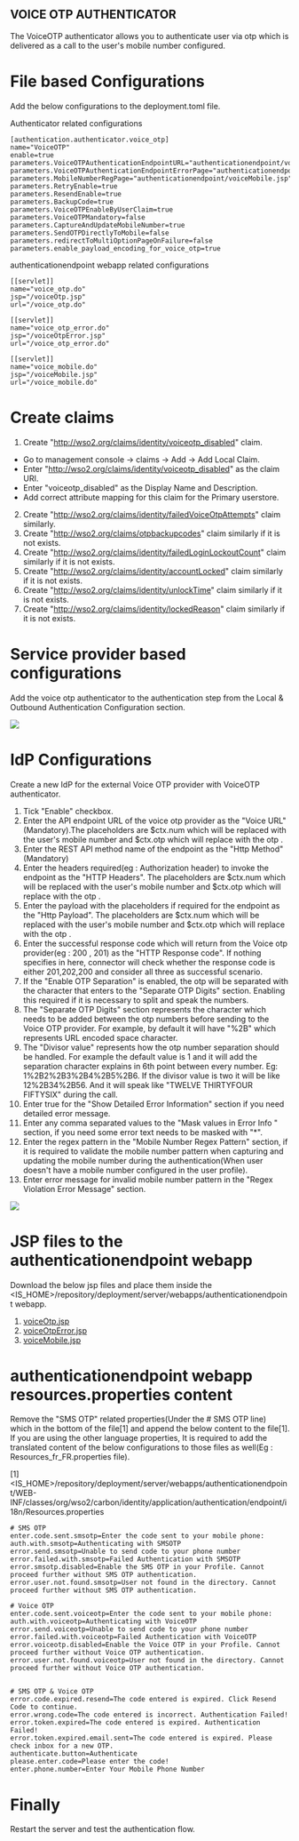 ## VOICE OTP AUTHENTICATOR

The VoiceOTP authenticator allows you to authenticate user via otp which is delivered as a call to the user's mobile number configured.


# File based Configurations 

Add the below configurations to the deployment.toml file. 

Authenticator related configurations

```aidl
[authentication.authenticator.voice_otp]
name="VoiceOTP"
enable=true
parameters.VoiceOTPAuthenticationEndpointURL="authenticationendpoint/voiceOtp.jsp"
parameters.VoiceOTPAuthenticationEndpointErrorPage="authenticationendpoint/voiceOtpError.jsp"
parameters.MobileNumberRegPage="authenticationendpoint/voiceMobile.jsp"
parameters.RetryEnable=true
parameters.ResendEnable=true
parameters.BackupCode=true
parameters.VoiceOTPEnableByUserClaim=true
parameters.VoiceOTPMandatory=false
parameters.CaptureAndUpdateMobileNumber=true
parameters.SendOTPDirectlyToMobile=false
parameters.redirectToMultiOptionPageOnFailure=false
parameters.enable_payload_encoding_for_voice_otp=true
```
authenticationendpoint webapp related configurations 

```aidl
[[servlet]]
name="voice_otp.do"
jsp="/voiceOtp.jsp"
url="/voice_otp.do"

[[servlet]]
name="voice_otp_error.do"
jsp="/voiceOtpError.jsp"
url="/voice_otp_error.do"

[[servlet]]
name="voice_mobile.do"
jsp="/voiceMobile.jsp"
url="/voice_mobile.do"
```
# Create claims

1. Create "http://wso2.org/claims/identity/voiceotp_disabled" claim. 

* Go to management console -> claims -> Add -> Add Local Claim. 
* Enter "http://wso2.org/claims/identity/voiceotp_disabled" as the claim URI.
* Enter "voiceotp_disabled" as the Display Name  and Description.
* Add correct attribute mapping for this claim for the Primary userstore.

2. Create "http://wso2.org/claims/identity/failedVoiceOtpAttempts" claim similarly.
3. Create "http://wso2.org/claims/otpbackupcodes" claim similarly if it is not exists.
4. Create "http://wso2.org/claims/identity/failedLoginLockoutCount" claim similarly if it is not exists.
5. Create "http://wso2.org/claims/identity/accountLocked" claim similarly if it is not exists.
6. Create "http://wso2.org/claims/identity/unlockTime" claim similarly if it is not exists.
7. Create "http://wso2.org/claims/identity/lockedReason" claim similarly if it is not exists.

# Service provider based configurations

Add the voice otp authenticator to the authentication step from the Local & Outbound Authentication Configuration section.  

![](images/service-provider-outbound-configs.png)

# IdP Configurations

Create a new IdP for the external Voice OTP provider with VoiceOTP authenticator. 

1. Tick "Enable" checkbox.
2. Enter the API endpoint URL of the voice otp provider as the "Voice URL"(Mandatory).The placeholders are $ctx.num which will be replaced with the user's mobile number and $ctx.otp which will replace with the otp .
3. Enter the REST API method name of the endpoint as the "Http Method"(Mandatory)
4. Enter the headers required(eg : Authorization header) to invoke the endpoint as the "HTTP Headers". The placeholders are $ctx.num which will be replaced with the user's mobile number and $ctx.otp which will replace with the otp .
5. Enter the payload with the placeholders if required for the endpoint as the "Http Payload". The placeholders are $ctx.num which will be replaced with the user's mobile number and $ctx.otp which will replace with the otp .
6. Enter the successful response code which will return from the Voice otp provider(eg : 200 , 201) as the "HTTP Response code". If nothing specifies in here, connector will check whether the response code is either 201,202,200 and consider all three as successful scenario.
7. If the "Enable OTP Separation" is enabled, the otp will be separated with the character that enters to the "Separate OTP Digits" section. Enabling this required if it is necessary to split and speak the numbers.
8. The "Separate OTP Digits" section represents the character which needs to be added between the otp numbers before sending to the Voice OTP provider. For example, by default it will have "%2B" which represents URL encoded space character. 
9. The "Divisor value" represents how the otp number separation should be handled. For example the default value is 1 and it will add the separation character explains in 6th point between every number. Eg: 1%2B2%2B3%2B4%2B5%2B6. If the divisor value is two it will be like 12%2B34%2B56. And it will speak like "TWELVE THIRTYFOUR FIFTYSIX" during the call.
10. Enter true for the "Show Detailed Error Information" section if you need detailed error message.
11. Enter any comma separated values to the "Mask values in Error Info " section, if you need some error text needs to be masked with "*".
12. Enter the regex pattern in the "Mobile Number Regex Pattern" section, if it is required to validate the mobile number pattern when capturing and updating the mobile number during the authentication(When user doesn't have a mobile number configured in the user profile).
13. Enter error message for invalid mobile number pattern in the "Regex Violation Error Message" section.

![](images/voice-otp-connector-configs.png)

# JSP files to the authenticationendpoint webapp

Download the below jsp files and place them inside the <IS_HOME>/repository/deployment/server/webapps/authenticationendpoint webapp.

1. [voiceOtp.jsp](../component/authenticator/src/webapp/voiceOtp.jsp) 
2. [voiceOtpError.jsp](../component/authenticator/src/webapp/voiceOtpError.jsp)
3. [voiceMobile.jsp](../component/authenticator/src/webapp/voiceMobile.jsp)

# authenticationendpoint webapp resources.properties content

Remove the "SMS OTP" related properties(Under the # SMS OTP line) which in the bottom of the file[1] and append the below content to the file[1].
If you are using the other language properties, It is required to add the translated content of the below configurations to those files as well(Eg : Resources_fr_FR.properties file). 

[1]<IS_HOME>/repository/deployment/server/webapps/authenticationendpoint/WEB-INF/classes/org/wso2/carbon/identity/application/authentication/endpoint/i18n/Resources.properties

```aidl
# SMS OTP
enter.code.sent.smsotp=Enter the code sent to your mobile phone:
auth.with.smsotp=Authenticating with SMSOTP
error.send.smsotp=Unable to send code to your phone number
error.failed.with.smsotp=Failed Authentication with SMSOTP
error.smsotp.disabled=Enable the SMS OTP in your Profile. Cannot proceed further without SMS OTP authentication.
error.user.not.found.smsotp=User not found in the directory. Cannot proceed further without SMS OTP authentication.

# Voice OTP
enter.code.sent.voiceotp=Enter the code sent to your mobile phone:
auth.with.voiceotp=Authenticating with VoiceOTP
error.send.voiceotp=Unable to send code to your phone number
error.failed.with.voiceotp=Failed Authentication with VoiceOTP
error.voiceotp.disabled=Enable the Voice OTP in your Profile. Cannot proceed further without Voice OTP authentication.
error.user.not.found.voiceotp=User not found in the directory. Cannot proceed further without Voice OTP authentication.


# SMS OTP & Voice OTP
error.code.expired.resend=The code entered is expired. Click Resend Code to continue.
error.wrong.code=The code entered is incorrect. Authentication Failed!
error.token.expired=The code entered is expired. Authentication Failed!
error.token.expired.email.sent=The code entered is expired. Please check inbox for a new OTP.
authenticate.button=Authenticate
please.enter.code=Please enter the code!
enter.phone.number=Enter Your Mobile Phone Number
```

# Finally 

Restart the server and test the authentication flow. 